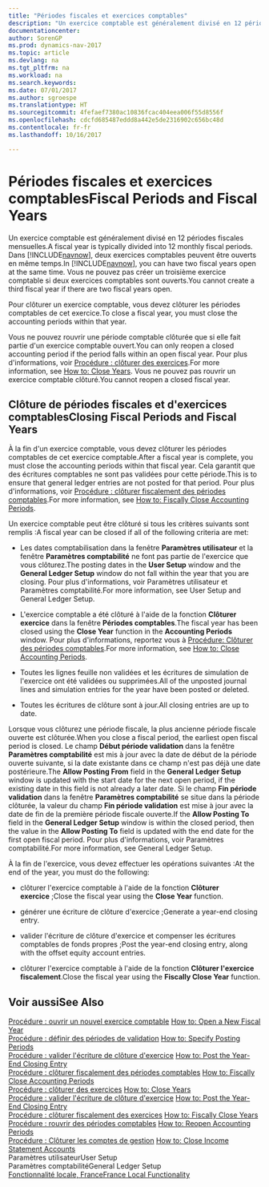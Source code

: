 ```yaml
---
title: "Périodes fiscales et exercices comptables"
description: "Un exercice comptable est généralement divisé en 12 périodes fiscales mensuelles. Dans [!INCLUDE[navnow](../../includes/navnow_md.md)], deux exercices comptables peuvent être ouverts en même temps. Vous ne pouvez pas créer un troisième exercice comptable si deux exercices comptables sont ouverts."
documentationcenter: 
author: SorenGP
ms.prod: dynamics-nav-2017
ms.topic: article
ms.devlang: na
ms.tgt_pltfrm: na
ms.workload: na
ms.search.keywords: 
ms.date: 07/01/2017
ms.author: sgroespe
ms.translationtype: HT
ms.sourcegitcommit: 4fefaef7380ac10836fcac404eea006f55d8556f
ms.openlocfilehash: cdcfd685487eddd8a442e5de2316902c656bc48d
ms.contentlocale: fr-fr
ms.lasthandoff: 10/16/2017

---
```

# <a name="fiscal-periods-and-fiscal-years"></a><span data-ttu-id="14d43-105">Périodes fiscales et exercices comptables</span><span class="sxs-lookup"><span data-stu-id="14d43-105">Fiscal Periods and Fiscal Years</span></span>
<span data-ttu-id="14d43-106">Un exercice comptable est généralement divisé en 12 périodes fiscales mensuelles.</span><span class="sxs-lookup"><span data-stu-id="14d43-106">A fiscal year is typically divided into 12 monthly fiscal periods.</span></span> <span data-ttu-id="14d43-107">Dans [!INCLUDE[navnow](../../includes/navnow_md.md)], deux exercices comptables peuvent être ouverts en même temps.</span><span class="sxs-lookup"><span data-stu-id="14d43-107">In [!INCLUDE[navnow](../../includes/navnow_md.md)], you can have two fiscal years open at the same time.</span></span> <span data-ttu-id="14d43-108">Vous ne pouvez pas créer un troisième exercice comptable si deux exercices comptables sont ouverts.</span><span class="sxs-lookup"><span data-stu-id="14d43-108">You cannot create a third fiscal year if there are two fiscal years open.</span></span>  
  
 <span data-ttu-id="14d43-109">Pour clôturer un exercice comptable, vous devez clôturer les périodes comptables de cet exercice.</span><span class="sxs-lookup"><span data-stu-id="14d43-109">To close a fiscal year, you must close the accounting periods within that year.</span></span>  
  
 <span data-ttu-id="14d43-110">Vous ne pouvez rouvrir une période comptable clôturée que si elle fait partie d'un exercice comptable ouvert.</span><span class="sxs-lookup"><span data-stu-id="14d43-110">You can only reopen a closed accounting period if the period falls within an open fiscal year.</span></span> <span data-ttu-id="14d43-111">Pour plus d'informations, voir [Procédure : clôturer des exercices](how-to-close-years.md).</span><span class="sxs-lookup"><span data-stu-id="14d43-111">For more information, see [How to: Close Years](how-to-close-years.md).</span></span> <span data-ttu-id="14d43-112">Vous ne pouvez pas rouvrir un exercice comptable clôturé.</span><span class="sxs-lookup"><span data-stu-id="14d43-112">You cannot reopen a closed fiscal year.</span></span>  
  
## <a name="closing-fiscal-periods-and-fiscal-years"></a><span data-ttu-id="14d43-113">Clôture de périodes fiscales et d'exercices comptables</span><span class="sxs-lookup"><span data-stu-id="14d43-113">Closing Fiscal Periods and Fiscal Years</span></span>  
 <span data-ttu-id="14d43-114">À la fin d'un exercice comptable, vous devez clôturer les périodes comptables de cet exercice comptable.</span><span class="sxs-lookup"><span data-stu-id="14d43-114">After a fiscal year is complete, you must close the accounting periods within that fiscal year.</span></span> <span data-ttu-id="14d43-115">Cela garantit que des écritures comptables ne sont pas validées pour cette période.</span><span class="sxs-lookup"><span data-stu-id="14d43-115">This is to ensure that general ledger entries are not posted for that period.</span></span> <span data-ttu-id="14d43-116">Pour plus d'informations, voir [Procédure : clôturer fiscalement des périodes comptables](how-to-fiscally-close-years.md).</span><span class="sxs-lookup"><span data-stu-id="14d43-116">For more information, see [How to: Fiscally Close Accounting Periods](how-to-fiscally-close-years.md).</span></span>  
  
 <span data-ttu-id="14d43-117">Un exercice comptable peut être clôturé si tous les critères suivants sont remplis :</span><span class="sxs-lookup"><span data-stu-id="14d43-117">A fiscal year can be closed if all of the following criteria are met:</span></span>  
  
-   <span data-ttu-id="14d43-118">Les dates comptabilisation dans la fenêtre **Paramètres utilisateur** et la fenêtre **Paramètres comptabilité** ne font pas partie de l'exercice que vous clôturez.</span><span class="sxs-lookup"><span data-stu-id="14d43-118">The posting dates in the **User Setup** window and the **General Ledger Setup** window do not fall within the year that you are closing.</span></span> <span data-ttu-id="14d43-119">Pour plus d'informations, voir Paramètres utilisateur et Paramètres comptabilité.</span><span class="sxs-lookup"><span data-stu-id="14d43-119">For more information, see User Setup and General Ledger Setup.</span></span>  
  
-   <span data-ttu-id="14d43-120">L'exercice comptable a été clôturé à l'aide de la fonction **Clôturer exercice** dans la fenêtre **Périodes comptables**.</span><span class="sxs-lookup"><span data-stu-id="14d43-120">The fiscal year has been closed using the **Close Year** function in the **Accounting Periods** window.</span></span> <span data-ttu-id="14d43-121">Pour plus d'informations, reportez vous à [Procédure: Clôturer des périodes comptables](how-to-close-accounting-periods.md).</span><span class="sxs-lookup"><span data-stu-id="14d43-121">For more information, see [How to: Close Accounting Periods](how-to-close-accounting-periods.md).</span></span>  
  
-   <span data-ttu-id="14d43-122">Toutes les lignes feuille non validées et les écritures de simulation de l'exercice ont été validées ou supprimées.</span><span class="sxs-lookup"><span data-stu-id="14d43-122">All of the unposted journal lines and simulation entries for the year have been posted or deleted.</span></span>  
  
-   <span data-ttu-id="14d43-123">Toutes les écritures de clôture sont à jour.</span><span class="sxs-lookup"><span data-stu-id="14d43-123">All closing entries are up to date.</span></span>  
  
 <span data-ttu-id="14d43-124">Lorsque vous clôturez une période fiscale, la plus ancienne période fiscale ouverte est clôturée.</span><span class="sxs-lookup"><span data-stu-id="14d43-124">When you close a fiscal period, the earliest open fiscal period is closed.</span></span> <span data-ttu-id="14d43-125">Le champ **Début période validation** dans la fenêtre **Paramètres comptabilité** est mis à jour avec la date de début de la période ouverte suivante, si la date existante dans ce champ n'est pas déjà une date postérieure.</span><span class="sxs-lookup"><span data-stu-id="14d43-125">The **Allow Posting From** field in the **General Ledger Setup** window is updated with the start date for the next open period, if the existing date in this field is not already a later date.</span></span> <span data-ttu-id="14d43-126">Si le champ **Fin période validation** dans la fenêtre **Paramètres comptabilité** se situe dans la période clôturée, la valeur du champ **Fin période validation** est mise à jour avec la date de fin de la première période fiscale ouverte.</span><span class="sxs-lookup"><span data-stu-id="14d43-126">If the **Allow Posting To** field in the **General Ledger Setup** window is within the closed period, then the value in the **Allow Posting To** field is updated with the end date for the first open fiscal period.</span></span> <span data-ttu-id="14d43-127">Pour plus d'informations, voir Paramètres comptabilité.</span><span class="sxs-lookup"><span data-stu-id="14d43-127">For more information, see General Ledger Setup.</span></span>  
  
 <span data-ttu-id="14d43-128">À la fin de l'exercice, vous devez effectuer les opérations suivantes :</span><span class="sxs-lookup"><span data-stu-id="14d43-128">At the end of the year, you must do the following:</span></span>  
  
-   <span data-ttu-id="14d43-129">clôturer l'exercice comptable à l'aide de la fonction **Clôturer exercice** ;</span><span class="sxs-lookup"><span data-stu-id="14d43-129">Close the fiscal year using the **Close Year** function.</span></span>  
  
-   <span data-ttu-id="14d43-130">générer une écriture de clôture d'exercice ;</span><span class="sxs-lookup"><span data-stu-id="14d43-130">Generate a year-end closing entry.</span></span>  
  
-   <span data-ttu-id="14d43-131">valider l'écriture de clôture d'exercice et compenser les écritures comptables de fonds propres ;</span><span class="sxs-lookup"><span data-stu-id="14d43-131">Post the year-end closing entry, along with the offset equity account entries.</span></span>  
  
-   <span data-ttu-id="14d43-132">clôturer l'exercice comptable à l'aide de la fonction **Clôturer l'exercice fiscalement**.</span><span class="sxs-lookup"><span data-stu-id="14d43-132">Close the fiscal year using the **Fiscally Close Year** function.</span></span>  
  
## <a name="see-also"></a><span data-ttu-id="14d43-133">Voir aussi</span><span class="sxs-lookup"><span data-stu-id="14d43-133">See Also</span></span>  
 <span data-ttu-id="14d43-134">[Procédure : ouvrir un nouvel exercice comptable](how-to-open-a-new-fiscal-year.md) </span><span class="sxs-lookup"><span data-stu-id="14d43-134">[How to: Open a New Fiscal Year](how-to-open-a-new-fiscal-year.md) </span></span>  
 <span data-ttu-id="14d43-135">[Procédure : définir des périodes de validation](how-to-specify-posting-periods.md) </span><span class="sxs-lookup"><span data-stu-id="14d43-135">[How to: Specify Posting Periods](how-to-specify-posting-periods.md) </span></span>  
 <span data-ttu-id="14d43-136">[Procédure : valider l'écriture de clôture d'exercice](how-to-post-the-year-end-closing-entry.md) </span><span class="sxs-lookup"><span data-stu-id="14d43-136">[How to: Post the Year-End Closing Entry](how-to-post-the-year-end-closing-entry.md) </span></span>  
 <span data-ttu-id="14d43-137">[Procédure : clôturer fiscalement des périodes comptables](how-to-fiscally-close-accounting-periods.md) </span><span class="sxs-lookup"><span data-stu-id="14d43-137">[How to: Fiscally Close Accounting Periods](how-to-fiscally-close-accounting-periods.md) </span></span>  
 <span data-ttu-id="14d43-138">[Procédure : clôturer des exercices](how-to-close-years.md) </span><span class="sxs-lookup"><span data-stu-id="14d43-138">[How to: Close Years](how-to-close-years.md) </span></span>  
 <span data-ttu-id="14d43-139">[Procédure : valider l'écriture de clôture d'exercice](how-to-post-the-year-end-closing-entry.md) </span><span class="sxs-lookup"><span data-stu-id="14d43-139">[How to: Post the Year-End Closing Entry](how-to-post-the-year-end-closing-entry.md) </span></span>  
 <span data-ttu-id="14d43-140">[Procédure : clôturer fiscalement des exercices](how-to-fiscally-close-years.md) </span><span class="sxs-lookup"><span data-stu-id="14d43-140">[How to: Fiscally Close Years](how-to-fiscally-close-years.md) </span></span>  
 <span data-ttu-id="14d43-141">[Procédure : rouvrir des périodes comptables](how-to-reopen-accounting-periods.md) </span><span class="sxs-lookup"><span data-stu-id="14d43-141">[How to: Reopen Accounting Periods](how-to-reopen-accounting-periods.md) </span></span>  
 <span data-ttu-id="14d43-142">[Procédure : Clôturer les comptes de gestion](how-to-close-income-statement-accounts.md) </span><span class="sxs-lookup"><span data-stu-id="14d43-142">[How to: Close Income Statement Accounts](how-to-close-income-statement-accounts.md) </span></span>  
 <span data-ttu-id="14d43-143">Paramètres utilisateur</span><span class="sxs-lookup"><span data-stu-id="14d43-143">User Setup</span></span>   
 <span data-ttu-id="14d43-144">Paramètres comptabilité</span><span class="sxs-lookup"><span data-stu-id="14d43-144">General Ledger Setup</span></span>   
 [<span data-ttu-id="14d43-145">Fonctionnalité locale, France</span><span class="sxs-lookup"><span data-stu-id="14d43-145">France Local Functionality</span></span>](france-local-functionality.md)

